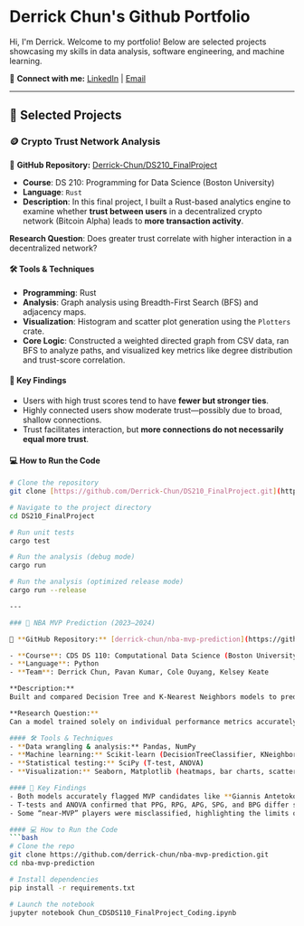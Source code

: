 # Derrick Chun's Github Portfolio

Hi, I'm Derrick. Welcome to my portfolio! Below are selected projects showcasing my skills in data analysis, software engineering, and machine learning.

🔗 **Connect with me:** [LinkedIn](https://www.linkedin.com/in/derrick-chun/) | [Email](mailto:derrickchun107@gmail.com)

---

## 🚀 Selected Projects

### 🪙 Crypto Trust Network Analysis

🔗 **GitHub Repository:** [Derrick-Chun/DS210_FinalProject](https://github.com/Derrick-Chun/DS210_FinalProject)

- **Course**: DS 210: Programming for Data Science (Boston University)
- **Language**: `Rust`
- **Description**: In this final project, I built a Rust-based analytics engine to examine whether **trust between users** in a decentralized crypto network (Bitcoin Alpha) leads to **more transaction activity**.

**Research Question**: Does greater trust correlate with higher interaction in a decentralized network?

#### 🛠️ Tools & Techniques
- **Programming**: Rust
- **Analysis**: Graph analysis using Breadth-First Search (BFS) and adjacency maps.
- **Visualization**: Histogram and scatter plot generation using the `Plotters` crate.
- **Core Logic**: Constructed a weighted directed graph from CSV data, ran BFS to analyze paths, and visualized key metrics like degree distribution and trust-score correlation.

#### 🧠 Key Findings
- Users with high trust scores tend to have **fewer but stronger ties**.
- Highly connected users show moderate trust—possibly due to broad, shallow connections.
- Trust facilitates interaction, but **more connections do not necessarily equal more trust**.

#### 💻 How to Run the Code
```bash
# Clone the repository
git clone [https://github.com/Derrick-Chun/DS210_FinalProject.git](https://github.com/Derrick-Chun/DS210_FinalProject.git)

# Navigate to the project directory
cd DS210_FinalProject

# Run unit tests
cargo test

# Run the analysis (debug mode)
cargo run

# Run the analysis (optimized release mode)
cargo run --release

---

### 🏀 NBA MVP Prediction (2023–2024)

🔗 **GitHub Repository:** [derrick-chun/nba-mvp-prediction](https://github.com/derrick-chun/nba-mvp-prediction)

- **Course**: CDS DS 110: Computational Data Science (Boston University)  
- **Language**: Python  
- **Team**: Derrick Chun, Pavan Kumar, Cole Ouyang, Kelsey Keate  

**Description:**  
Built and compared Decision Tree and K-Nearest Neighbors models to predict the Top 5 NBA MVP candidates for the 2023–2024 season using historic player stats (2019–2023) and MVP voting data.

**Research Question:**  
Can a model trained solely on individual performance metrics accurately identify Top 5 MVP candidates?

#### 🛠️ Tools & Techniques
- **Data wrangling & analysis:** Pandas, NumPy  
- **Machine learning:** Scikit-learn (DecisionTreeClassifier, KNeighborsClassifier)  
- **Statistical testing:** SciPy (T-test, ANOVA)  
- **Visualization:** Seaborn, Matplotlib (heatmaps, bar charts, scatter plots)

#### 🧠 Key Findings
- Both models accurately flagged MVP candidates like **Giannis Antetokounmpo**  
- T-tests and ANOVA confirmed that PPG, RPG, APG, SPG, and BPG differ significantly for MVPs  
- Some “near-MVP” players were misclassified, highlighting the limits of stat-only approaches

#### 💻 How to Run the Code
```bash
# Clone the repo
git clone https://github.com/derrick-chun/nba-mvp-prediction.git
cd nba-mvp-prediction

# Install dependencies
pip install -r requirements.txt

# Launch the notebook
jupyter notebook Chun_CDSDS110_FinalProject_Coding.ipynb
